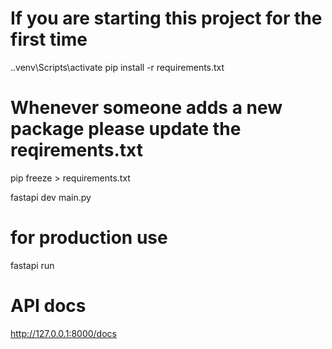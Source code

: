 # If you are starting this project for the first time 
.\.venv\Scripts\activate
pip install -r requirements.txt
# Whenever someone adds a new package please update the reqirements.txt
pip freeze > requirements.txt

fastapi dev main.py
# for production use
 fastapi run  
 # API docs
 http://127.0.0.1:8000/docs      


